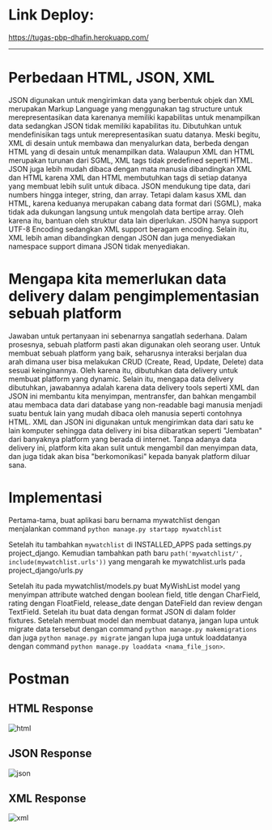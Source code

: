 # Link Deploy:
https://tugas-pbp-dhafin.herokuapp.com/
<br>
<hr>

# Perbedaan HTML, JSON, XML
JSON digunakan untuk mengirimkan data yang berbentuk objek dan XML merupakan Markup Language yang menggunakan tag structure untuk merepresentasikan data karenanya memiliki kapabilitas untuk menampilkan data sedangkan JSON tidak memiliki kapabilitas itu. Dibutuhkan untuk mendefinisikan tags untuk merepresentasikan suatu datanya. Meski begitu, XML di desain untuk membawa dan menyalurkan data, berbeda dengan HTML yang di desain untuk menampilkan data. Walaupun XML dan HTML merupakan turunan dari SGML, XML tags tidak predefined seperti HTML. JSON juga lebih mudah dibaca dengan mata manusia dibandingkan XML dan HTML karena XML dan HTML membutuhkan tags di setiap datanya yang membuat lebih sulit untuk dibaca. JSON mendukung tipe data, dari numbers hingga integer, string, dan array. Tetapi dalam kasus XML dan HTML, karena keduanya merupakan cabang data format dari (SGML), maka tidak ada dukungan langsung untuk mengolah data bertipe array. Oleh karena itu, bantuan oleh struktur data lain diperlukan. JSON hanya support UTF-8 Encoding sedangkan XML support beragam encoding. Selain itu, XML lebih aman dibandingkan dengan JSON dan juga menyediakan namespace support dimana JSON tidak menyediakan.
<br>

# Mengapa kita memerlukan data delivery dalam pengimplementasian sebuah platform
Jawaban untuk pertanyaan ini sebenarnya sangatlah sederhana. Dalam prosesnya, sebuah platform pasti akan digunakan oleh seorang user. Untuk membuat sebuah platform yang baik, seharusnya interaksi berjalan dua arah dimana user bisa melakukan CRUD (Create, Read, Update, Delete) data sesuai keinginannya. Oleh karena itu, dibutuhkan data delivery untuk membuat platform yang dynamic. Selain itu, mengapa data delivery dibutuhkan, jawabannya adalah karena data delivery tools seperti XML dan JSON ini membantu kita menyimpan, mentransfer, dan bahkan mengambil atau membaca data dari database yang non-readable bagi manusia menjadi suatu bentuk lain yang mudah dibaca oleh manusia seperti contohnya HTML. XML dan JSON ini digunakan untuk mengirimkan data dari satu ke lain komputer sehingga data delivery ini bisa diibaratkan seperti "Jembatan" dari banyaknya platform yang berada di internet. Tanpa adanya data delivery ini, platform kita akan sulit untuk mengambil dan menyimpan data, dan juga tidak akan bisa "berkomonikasi" kepada banyak platform diluar sana.
<br>

# Implementasi
Pertama-tama, buat aplikasi baru bernama mywatchlist dengan menjalankan command ```python manage.py startapp mywatchlist``` <br>

Setelah itu tambahkan `mywatchlist` di INSTALLED_APPS pada settings.py project_django. Kemudian tambahkan path baru `path('mywatchlist/', include(mywatchlist.urls'))` yang mengarah ke mywatchlist.urls pada project_django/urls.py <br>

Setelah itu pada mywatchlist/models.py buat MyWishList model yang menyimpan attribute watched dengan boolean field, title dengan CharField, rating dengan FloatField, release_date dengan DateField dan review dengan TextField. Setelah itu buat data dengan format JSON di dalam folder fixtures. Setelah membuat model dan membuat datanya, jangan lupa untuk migrate data tersebut dengan command `python manage.py makemigrations` dan juga `python manage.py migrate` jangan lupa juga untuk loaddatanya dengan command `python manage.py loaddata <nama_file_json>`.

# Postman
## HTML Response
![html](https://user-images.githubusercontent.com/87629796/191050800-2b138b15-5feb-4c05-8da6-60cec6b62a69.jpg)

## JSON Response
![json](https://user-images.githubusercontent.com/87629796/191051050-355c2c75-1ff9-4f3b-a7f0-9d6644ba48c9.jpg)

## XML Response
![xml](https://user-images.githubusercontent.com/87629796/191051385-ebe986ac-e0bf-49f8-9d17-f8ca3a16876d.jpg)








